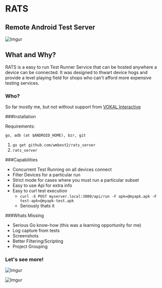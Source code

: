 RATS
===========
Remote Android Test Server
-----

![Imgur](http://i.imgur.com/7skL9wq.jpg)

What and Why?
----
RATS is a easy to run Test Runner Service that can be hosted anywhere a device can be connected.  It was designed to thwart device hogs and provide a level playing field for shops who can't afford more expensive testing services.

### Who?
So far mostly me, but not without support from [VOKAL Interactive](http://www.vokalinteractive.com)


###Installation


Requirements:

`go, adb (at $ANDROID_HOME), bzr, git`

1. `go get github.com/wmbest2/rats_server`
2. `rats_server`


###Capabilities

* Concurrent Test Running on all devices connect
* Filter Devices for a particular run
 * Strict mode for cases where you must run a particular subset
* Easy to use Api for extra info
* Easy to curl test execution
  * `curl -X POST myserver.local:3000/api/run -F apk=@myapk.apk -F test-apk=@myapk-test.apk`
  * Seriously thats it

###Whats Missing

* Serious Go know-how (this was a learning opportunity for me)
* Log capture from tests
* Screenshots
* Better Filtering/Scripting
* Project Grouping

### Let's see more!

![Imgur](http://i.imgur.com/MrQX3Gz.jpg)

![Imgur](http://i.imgur.com/73hH7Qd.jpg)


